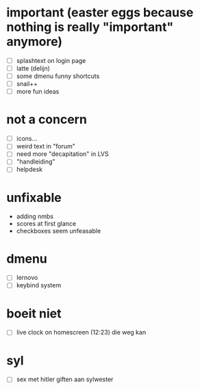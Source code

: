 # important (easter eggs because nothing is really "important" anymore)
- [ ] splashtext on login page
- [ ] latte (delijn)
- [ ] some dmenu funny shortcuts
- [ ] snail++
- [ ] more fun ideas

# not a concern
- [ ] icons...
- [ ] weird text in "forum"
- [ ] need more "decapitation" in LVS
- [ ] "handleiding"
- [ ] helpdesk

# unfixable
- adding nmbs
- scores at first glance
- checkboxes seem unfeasable

# dmenu
- [ ] lernovo
- [ ] keybind system

# boeit niet
- [ ] live clock on homescreen (12:23) die weg kan





































# syl
- [ ] sex met hitler giften aan sylwester

